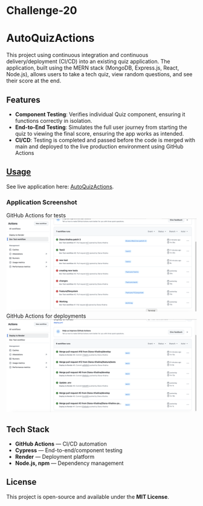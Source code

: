 # Challenge-20
# AutoQuizActions
 This project using continuous integration and continuous delivery/deployment (CI/CD) into an existing quiz application. The application, built using the MERN stack (MongoDB, Express.js, React, Node.js), allows users to take a tech quiz, view random questions, and see their score at the end.

## Features
- **Component Testing**: Verifies individual Quiz component, ensuring it functions correctly in isolation.
- **End-to-End Testing**: Simulates the full user journey from starting the quiz to viewing the final score, ensuring the app works as intended.
- **CI/CD**: Testing is completed and passed before the code is merged with main and deployed to the live production environment using GitHub Actions
## [Usage](#usage)
  See live application here: [AutoQuizActions](https://challenge-20-o4kt.onrender.com).

  ### Application Screenshot
  GitHub Actions for tests
  ![AutoQuizActions Screenshot](./src/devtest.png)
  GitHub Actions for deployments
  ![AutoQuizActions Screenshot](./src/rendertest.png)

## Tech Stack

- **GitHub Actions** — CI/CD automation
- **Cypress** — End-to-end/component testing
- **Render** — Deployment platform
- **Node.js, npm** — Dependency management

## License

This project is open-source and available under the **MIT License**.


  
  
